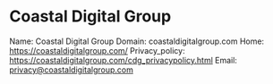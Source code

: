 
# Coastal Digital Group

Name: Coastal Digital Group
Domain: coastaldigitalgroup.com
Home: https://coastaldigitalgroup.com/
Privacy_policy: https://coastaldigitalgroup.com/cdg_privacypolicy.html
Email: privacy@coastaldigitalgroup.com

